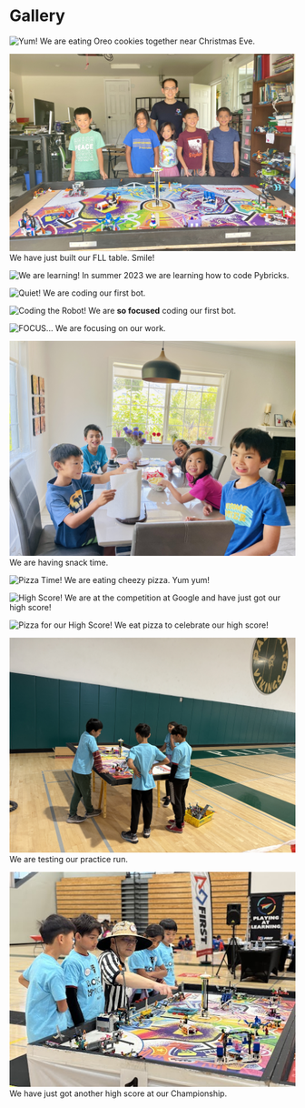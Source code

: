 # Gallery

![Yum!](Media/Images/Yum!.jpg)
We are eating Oreo cookies together near Christmas Eve.

![Smile!](Media/Images/Smile!.jpg)
We have just built our FLL table. Smile!

![We are learning!](Media/Images/We-are-learning!.jpg)
In summer 2023 we are learning how to code Pybricks.

![Quiet!](Media/Images/Quiet!!.jpg)
We are coding our first bot.

![Coding the Robot!](Media/Images/Coding-the-Bot.jpg)
We are __so focused__ coding our first bot.

![FOCUS...](Media/Images/FOCUS.jpg)
We are focusing on our work.

![Keep smiling](Media/Images/Keep-Smiling.jpg)
We are having snack time.

![Pizza Time!](Media/Images/Pizza-Time.jpg)
We are eating cheezy pizza. Yum yum!

![High Score!](Media/Images/Our-Highest-Run-at-Qualifier.jpg)
We are at the competition at Google and have just got our high score!

![Pizza for our High Score!](Media/Images/Pizza-To-Celebrate-High-Score.jpg)
We eat pizza to celebrate our high score!

![Practice Makes Perfect!](Media/Images/Championship/Testing-Our-Bot.jpg)
We are testing our practice run.

![High Score!](Media/Images/Championship/Checking-the-Score.jpg)
We have just got another high score at our Championship.
